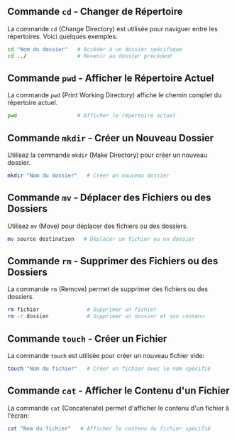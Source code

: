 ## Commande `cd` - Changer de Répertoire
La commande `cd` (Change Directory) est utilisée pour naviguer entre les répertoires. Voici quelques exemples:
```bash
cd "Nom du dossier"   # Accéder à un dossier spécifique
cd ../                # Revenir au dossier précédent
```

## Commande `pwd` - Afficher le Répertoire Actuel
La commande `pwd` (Print Working Directory) affiche le chemin complet du répertoire actuel.
```bash
pwd                   # Afficher le répertoire actuel
```

## Commande `mkdir` - Créer un Nouveau Dossier
Utilisez la commande `mkdir` (Make Directory) pour créer un nouveau dossier.
```bash
mkdir "Nom du dossier"   # Créer un nouveau dossier
```

## Commande `mv` - Déplacer des Fichiers ou des Dossiers
Utilisez `mv` (Move) pour déplacer des fichiers ou des dossiers.
```bash
mv source destination   # Déplacer un fichier ou un dossier
```

## Commande `rm` - Supprimer des Fichiers ou des Dossiers
La commande `rm` (Remove) permet de supprimer des fichiers ou des dossiers.
```bash
rm fichier               # Supprimer un fichier
rm -r dossier            # Supprimer un dossier et son contenu
```

## Commande `touch` - Créer un Fichier
La commande `touch` est utilisée pour créer un nouveau fichier vide:
```bash
touch "Nom du fichier"   # Créer un fichier avec le nom spécifié
```

## Commande `cat` - Afficher le Contenu d'un Fichier
La commande `cat` (Concatenate) permet d'afficher le contenu d'un fichier à l'écran:
```bash
cat "Nom du fichier"   # Afficher le contenu du fichier spécifié
```
